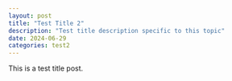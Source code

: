 ```yaml
---
layout: post
title: "Test Title 2"
description: "Test title description specific to this topic"
date: 2024-06-29
categories: test2
---
```

This is a test title post.
